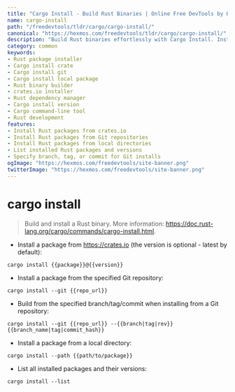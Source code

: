 ```yaml
---
title: "Cargo Install - Build Rust Binaries | Online Free DevTools by Hexmos"
name: cargo-install
path: "/freedevtools/tldr/cargo/cargo-install/"
canonical: "https://hexmos.com/freedevtools/tldr/cargo/cargo-install/"
description: "Build Rust binaries effortlessly with Cargo Install. Install crates from crates.io, Git repositories, or local paths. Free online tool, no registration required."
category: common
keywords:
- Rust package installer
- Cargo install crate
- Cargo install git
- Cargo install local package
- Rust binary builder
- crates.io installer
- Rust dependency manager
- Cargo install version
- Cargo command-line tool
- Rust development
features:
- Install Rust packages from crates.io
- Install Rust packages from Git repositories
- Install Rust packages from local directories
- List installed Rust packages and versions
- Specify branch, tag, or commit for Git installs
ogImage: "https://hexmos.com/freedevtools/site-banner.png"
twitterImage: "https://hexmos.com/freedevtools/site-banner.png"
---
```


# cargo install

> Build and install a Rust binary.
> More information: <https://doc.rust-lang.org/cargo/commands/cargo-install.html>.

- Install a package from <https://crates.io> (the version is optional - latest by default):

`cargo install {{package}}@{{version}}`

- Install a package from the specified Git repository:

`cargo install --git {{repo_url}}`

- Build from the specified branch/tag/commit when installing from a Git repository:

`cargo install --git {{repo_url}} --{{branch|tag|rev}} {{branch_name|tag|commit_hash}}`

- Install a package from a local directory:

`cargo install --path {{path/to/package}}`

- List all installed packages and their versions:

`cargo install --list`
